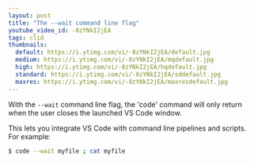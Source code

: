 ```yaml
---
layout: post
title: "The --wait command line flag"
youtube_video_id: -8zYNkI2jEA
tags: clid
thumbnails:
  default: https://i.ytimg.com/vi/-8zYNkI2jEA/default.jpg
  medium: https://i.ytimg.com/vi/-8zYNkI2jEA/mqdefault.jpg
  high: https://i.ytimg.com/vi/-8zYNkI2jEA/hqdefault.jpg
  standard: https://i.ytimg.com/vi/-8zYNkI2jEA/sddefault.jpg
  maxres: https://i.ytimg.com/vi/-8zYNkI2jEA/maxresdefault.jpg
---
```


With the `--wait` command line flag, the 'code' command will only return when the user closes the launched VS Code window.

This lets you integrate VS Code with command line pipelines and scripts. For example:

```bash
$ code --wait myfile ; cat myfile
```